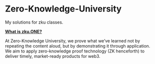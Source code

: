 # Zero-Knowledge-University
My solutions for zku classes.

[**What is zku.ONE?**](https://zku.one/course-outline)

At Zero-Knowledge University, we prove what we’ve learned not by repeating the content aloud, but by demonstrating it through application. We aim to apply zero-knowledge proof technology (ZK henceforth) to deliver timely, market-ready products for web3.

